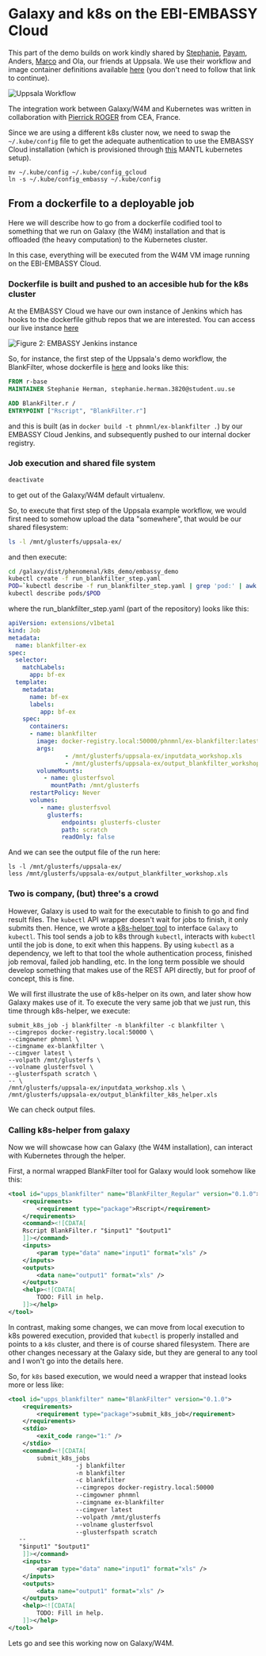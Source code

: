 # Galaxy and k8s on the EBI-EMBASSY Cloud

This part of the demo builds on work kindly shared by [Stephanie](https://github.com/stephanieherman), [Payam](https://github.com/PayamEmami), Anders, [Marco](https://github.com/mcapuccini) and Ola, our friends at Uppsala. We use their workflow and image container definitions available [here](https://github.com/phnmnl/workflow-demo) (you don't need to follow that link to continue).

![Uppsala Workflow](https://camo.githubusercontent.com/2373676ecde518698f618c250656d0cdae261d49/687474703a2f2f6936352e74696e797069632e636f6d2f33353265786b782e706e67)

The integration work between Galaxy/W4M and Kubernetes was written in collaboration with [Pierrick ROGER](https://github.com/pierrickrogermele) from CEA, France.

Since we are using a different k8s cluster now, we need to swap the `~/.kube/config` file to get the adequate authentication to use the EMBASSY Cloud installation (which is provisioned through [this](https://github.com/phnmnl/mantl-kubernetes) MANTL kubernetes setup).

```
mv ~/.kube/config ~/.kube/config_gcloud
ln -s ~/.kube/config_embassy ~/.kube/config
```

## From a dockerfile to a deployable job 

Here we will describe how to go from a dockerfile codified tool to something that we run on Galaxy (the W4M) installation and that is offloaded (the heavy computation) to the Kubernetes cluster.

In this case, everything will be executed from the W4M VM image running on the EBI-EMBASSY Cloud.

### Dockerfile is built and pushed to an accesible hub for the k8s cluster

At the EMBASSY Cloud we have our own instance of Jenkins which has hooks to the dockerfile github repos that we are interested. You can access our live instance [here](http://phenomenal-h2020.eu/jenkins/)

![Figure 2: EMBASSY Jenkins instance](jenkins_screenshot.png)

So, for instance, the first step of the Uppsala's demo workflow, the BlankFilter, whose dockerfile is [here](https://github.com/phnmnl/workflow-demo/blob/master/BlankFilter/Dockerfile) and looks like this:

```dockerfile
FROM r-base
MAINTAINER Stephanie Herman, stephanie.herman.3820@student.uu.se

ADD BlankFilter.r /
ENTRYPOINT ["Rscript", "BlankFilter.r"] 
```

and this is built (as in `docker build -t phnmnl/ex-blankfilter .`) by our EMBASSY Cloud Jenkins, and subsequently pushed to our internal docker registry.

### Job execution and shared file system  

```bash
deactivate
```
to get out of the Galaxy/W4M default virtualenv.

So, to execute that first step of the Uppsala example workflow, we would first need to somehow upload the data "somewhere", that would be our shared filesystem:

```bash
ls -l /mnt/glusterfs/uppsala-ex/
```

and then execute:

```bash
cd /galaxy/dist/phenomenal/k8s_demo/embassy_demo
kubectl create -f run_blankfilter_step.yaml
POD=`kubectl describe -f run_blankfilter_step.yaml | grep 'pod:' | awk -F'pod: ' '{ print $2 }'`
kubectl describe pods/$POD
```

where the run_blankfilter_step.yaml (part of the repository) looks like this:

```yaml
apiVersion: extensions/v1beta1
kind: Job
metadata:
  name: blankfilter-ex
spec:
  selector:
    matchLabels:
      app: bf-ex
  template:
    metadata:
      name: bf-ex
      labels:
         app: bf-ex
    spec:
      containers:
      - name: blankfilter
        image: docker-registry.local:50000/phnmnl/ex-blankfilter:latest
        args:
                - /mnt/glusterfs/uppsala-ex/inputdata_workshop.xls
                - /mnt/glusterfs/uppsala-ex/output_blankfilter_workshop.xls
        volumeMounts: 
          - name: glusterfsvol
            mountPath: /mnt/glusterfs
      restartPolicy: Never
      volumes: 
         - name: glusterfsvol
           glusterfs: 
               endpoints: glusterfs-cluster
               path: scratch
               readOnly: false
```

And we can see the output file of the run here:

```
ls -l /mnt/glusterfs/uppsala-ex/
less /mnt/glusterfs/uppsala-ex/output_blankfilter_workshop.xls
```

### Two is company, (but) three's a crowd

However, Galaxy is used to wait for the executable to finish to go and find result files. The `kubectl` API wrapper doesn't wait for jobs to finish, it only submits then. Hence, we wrote a [k8s-helper tool](https://github.com/phnmnl/k8s-helper) to interface `Galaxy` to `kubectl`. This tool sends a job to k8s through `kubectl`, interacts with `kubectl` until the job is done, to exit when this happens. By using `kubectl` as a dependency, we left to that tool the whole authentication process, finished job removal, failed job handling, etc. In the long term possible we should develop something that makes use of the REST API directly, but for proof of concept, this is fine.

We will first illustrate the use of k8s-helper on its own, and later show how Galaxy makes use of it. To execute the very same job that we just run, this time through k8s-helper, we execute:

```
submit_k8s_job -j blankfilter -n blankfilter -c blankfilter \
--cimgrepos docker-registry.local:50000 \
--cimgowner phnmnl \
--cimgname ex-blankfilter \
--cimgver latest \
--volpath /mnt/glusterfs \
--volname glusterfsvol \
--glusterfspath scratch \
-- \
/mnt/glusterfs/uppsala-ex/inputdata_workshop.xls \
/mnt/glusterfs/uppsala-ex/output_blankfilter_k8s_helper.xls
```

We can check output files.

### Calling k8s-helper from galaxy

Now we will showcase how can Galaxy (the W4M installation), can interact with Kubernetes through the helper.

First, a normal wrapped BlankFilter tool for Galaxy would look somehow like this:

```xml
<tool id="upps_blankfilter" name="BlankFilter_Regular" version="0.1.0">
    <requirements>
        <requirement type="package">Rscript</requirement>
    </requirements>
    <command><![CDATA[
	Rscript BlankFilter.r "$input1" "$output1"
    ]]></command>
    <inputs>
        <param type="data" name="input1" format="xls" />
    </inputs>
    <outputs>
        <data name="output1" format="xls" />
    </outputs>
    <help><![CDATA[
        TODO: Fill in help.
    ]]></help>
</tool>
```

In contrast, making some changes, we can move from local execution to k8s powered execution, provided that `kubectl` is properly installed and points to a `k8s` cluster, and there is of course shared filesystem. There are other changes necessary at the Galaxy side, but they are general to any tool and I won't go into the details here.

So, for `k8s` based execution, we would need a wrapper that instead looks more or less like:

```xml
<tool id="upps_blankfilter" name="BlankFilter" version="0.1.0">
    <requirements>
        <requirement type="package">submit_k8s_job</requirement>
    </requirements>
    <stdio>
        <exit_code range="1:" />
    </stdio>
    <command><![CDATA[
        submit_k8s_jobs 
                   -j blankfilter
                   -n blankfilter
                   -c blankfilter
                   --cimgrepos docker-registry.local:50000
                   --cimgowner phnmnl 
                   --cimgname ex-blankfilter
                   --cimgver latest
                   --volpath /mnt/glusterfs
                   --volname glusterfsvol
                   --glusterfspath scratch
   --
   "$input1" "$output1"
    ]]></command>
    <inputs>
        <param type="data" name="input1" format="xls" />
    </inputs>
    <outputs>
        <data name="output1" format="xls" />
    </outputs>
    <help><![CDATA[
        TODO: Fill in help.
    ]]></help>
</tool>
```

Lets go and see this working now on Galaxy/W4M.




